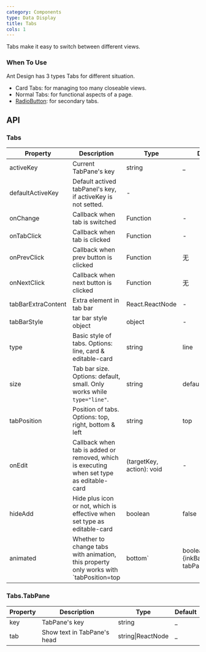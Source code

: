 ```yaml
---
category: Components
type: Data Display
title: Tabs
cols: 1
---
```


Tabs make it easy to switch between different views.

### When To Use

Ant Design has 3 types Tabs for different situation.

- Card Tabs: for managing too many closeable views.
- Normal Tabs: for functional aspects of a page.
- [RadioButton](/components/radio/#components-radio-demo-radiobutton): for secondary tabs.

## API

### Tabs

| Property     | Description           | Type     | Default      |
|--------------|-----------------------|----------|--------------|
| activeKey    | Current TabPane's key| string   | _             |
| defaultActiveKey | Default actived tabPanel's key, if activeKey is not setted. | - |
| onChange     | Callback when tab is switched | Function | - |
| onTabClick   | Callback when tab is clicked | Function | - |
| onPrevClick  | Callback when prev button is clicked | Function | 无 |
| onNextClick  | Callback when next button is clicked | Function | 无 |
| tabBarExtraContent | Extra element in tab bar | React.ReactNode | - |
| tabBarStyle  | tar bar style object           | object   | -        |
| type         | Basic style of tabs. Options: line, card & editable-card | string | line |
| size         | Tab bar size. Options: default, small. Only works while `type="line"`. | string | default |
| tabPosition  | Position of tabs. Options: top, right, bottom & left | string | top |
| onEdit       | Callback when tab is added or removed, which is executing when set type as editable-card | (targetKey, action): void | - |
| hideAdd      | Hide plus icon or not, which is effective when set type as editable-card | boolean | false |
| animated | Whether to change tabs with animation, this property only works with `tabPosition=top|bottom` | boolean \| {inkBar:boolean, tabPane:boolean} | true, false when type="card" |

### Tabs.TabPane
| Property     | Description           | Type     | Default      |
|--------------|-----------------------|----------|--------------|
| key          | TabPane's key         | string   | _            |
| tab          | Show text in TabPane's head | string\|ReactNode | _ |
